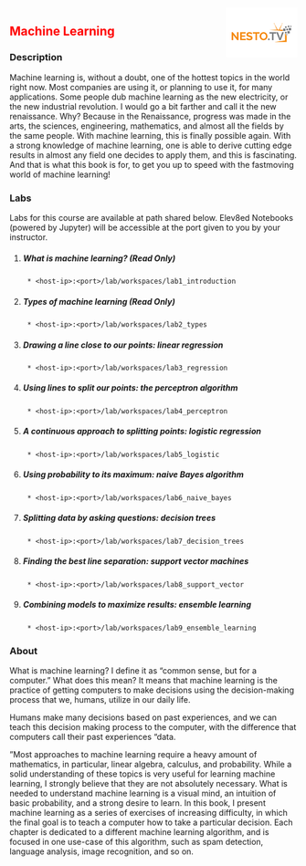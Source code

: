 <img align="right" src="./logo-small.png">

<h2><span style="color:red;">Machine Learning</span></h2>

### Description
Machine learning is, without a doubt, one of the hottest topics in the world right now. Most
companies are using it, or planning to use it, for many applications. Some people dub machine
learning as the new electricity, or the new industrial revolution. I would go a bit farther and
call it the new renaissance. Why? Because in the Renaissance, progress was made in the arts,
the sciences, engineering, mathematics, and almost all the fields by the same people. With
machine learning, this is finally possible again. With a strong knowledge of machine learning,
one is able to derive cutting edge results in almost any field one decides to apply them, and
this is fascinating. And that is what this book is for, to get you up to speed with the fastmoving world of machine learning!

### Labs

Labs for this course are available at path shared below. Elev8ed Notebooks (powered by Jupyter) will be accessible at the port given to you by your instructor.

1. ##### What is machine learning? (Read Only)
		* <host-ip>:<port>/lab/workspaces/lab1_introduction
2. ##### Types of machine learning (Read Only)
		* <host-ip>:<port>/lab/workspaces/lab2_types
3. ##### Drawing a line close to our points: linear regression
		* <host-ip>:<port>/lab/workspaces/lab3_regression
4. ##### Using lines to split our points: the perceptron algorithm
		* <host-ip>:<port>/lab/workspaces/lab4_perceptron
5. ##### A continuous approach to splitting points: logistic regression
		* <host-ip>:<port>/lab/workspaces/lab5_logistic
6. ##### Using probability to its maximum: naive Bayes algorithm
		* <host-ip>:<port>/lab/workspaces/lab6_naive_bayes
7. ##### Splitting data by asking questions: decision trees
		* <host-ip>:<port>/lab/workspaces/lab7_decision_trees
8. ##### Finding the best line separation: support vector machines
		* <host-ip>:<port>/lab/workspaces/lab8_support_vector
9. ##### Combining models to maximize results: ensemble learning
		* <host-ip>:<port>/lab/workspaces/lab9_ensemble_learning

### About

What is machine learning? I define it as “common sense, but for a computer.” What
does this mean? It means that machine learning is the practice of getting computers
to make decisions using the decision-making process that we, humans, utilize in our daily life.

Humans make many decisions based on past experiences, and we can teach this decision making process to the computer, with the difference that computers call their past
experiences “data.

”Most approaches to machine learning require a heavy amount of mathematics, in
particular, linear algebra, calculus, and probability. While a solid understanding of
these topics is very useful for learning machine learning, I strongly believe that they
are not absolutely necessary. What is needed to understand machine learning is a
visual mind, an intuition of basic probability, and a strong desire to learn.
In this book, I present machine learning as a series of exercises of increasing difficulty, in
which the final goal is to teach a computer how to take a particular decision. Each chapter is
dedicated to a different machine learning algorithm, and is focused in one use-case of this
algorithm, such as spam detection, language analysis, image recognition, and so on. 
